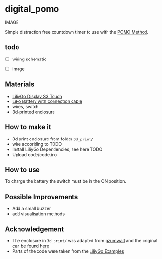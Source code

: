 # digital_pomo

IMAGE

Simple distraction free countdown timer to use with the [POMO Method](https://en.wikipedia.org/wiki/Pomodoro_Technique). 


## todo
- [ ] wiring schematic
- [ ] image


## Materials
- [LiliyGo Display S3 Touch](https://www.lilygo.cc/products/t-display-s3)
- [LiPo Battery with connection cable](https://www.bastelgarage.ch/lipo-akku-1000mah-jst-1-25-lithium-ion-polymer-fur-lora-ttgo)
- wires, switch
- 3d-printed enclosure

## How to make it
- 3d print enclosure from folder `3d_print/`
- wire accoriding to TODO
- Install LiliyGo Dependencies, see here TODO
- Upload code/code.ino


## How to use
To charge the battery the switch must be in the ON position. 


## Possible Improvements
- Add a small buzzer
- add visualisation methods


## Acknowledgement
- The enclosure in `3d_print/` was adapted from [gzumwalt](https://www.instructables.com/member/gzumwalt/) and the original can be found [here](https://www.instructables.com/A-Case-and-Calculator-for-the-Lilygo-T-Display-S3-/)
- Parts of the code were taken from the [LiliyGo Examples](https://github.com/Xinyuan-LilyGO/T-Display-S3/tree/main/examples)


